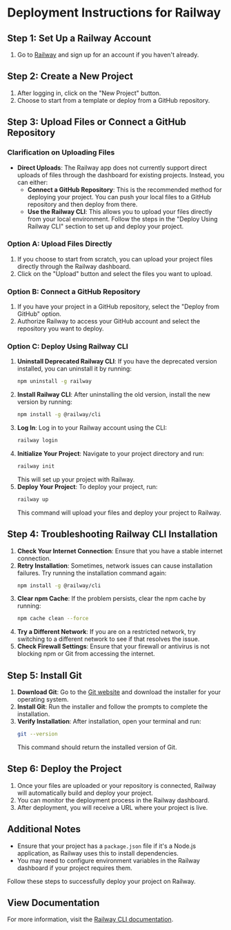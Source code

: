 # Deployment Instructions for Railway

## Step 1: Set Up a Railway Account
1. Go to [Railway](https://railway.app/) and sign up for an account if you haven't already.

## Step 2: Create a New Project
1. After logging in, click on the "New Project" button.
2. Choose to start from a template or deploy from a GitHub repository.

## Step 3: Upload Files or Connect a GitHub Repository
### Clarification on Uploading Files
- **Direct Uploads**: The Railway app does not currently support direct uploads of files through the dashboard for existing projects. Instead, you can either:
  - **Connect a GitHub Repository**: This is the recommended method for deploying your project. You can push your local files to a GitHub repository and then deploy from there.
  - **Use the Railway CLI**: This allows you to upload your files directly from your local environment. Follow the steps in the "Deploy Using Railway CLI" section to set up and deploy your project.

### Option A: Upload Files Directly
1. If you choose to start from scratch, you can upload your project files directly through the Railway dashboard.
2. Click on the "Upload" button and select the files you want to upload.

### Option B: Connect a GitHub Repository
1. If you have your project in a GitHub repository, select the "Deploy from GitHub" option.
2. Authorize Railway to access your GitHub account and select the repository you want to deploy.

### Option C: Deploy Using Railway CLI
1. **Uninstall Deprecated Railway CLI**: If you have the deprecated version installed, you can uninstall it by running:
   ```bash
   npm uninstall -g railway
   ```
2. **Install Railway CLI**: After uninstalling the old version, install the new version by running:
   ```bash
   npm install -g @railway/cli
   ```
3. **Log In**: Log in to your Railway account using the CLI:
   ```bash
   railway login
   ```
4. **Initialize Your Project**: Navigate to your project directory and run:
   ```bash
   railway init
   ```
   This will set up your project with Railway.
5. **Deploy Your Project**: To deploy your project, run:
   ```bash
   railway up
   ```
   This command will upload your files and deploy your project to Railway.

## Step 4: Troubleshooting Railway CLI Installation
1. **Check Your Internet Connection**: Ensure that you have a stable internet connection.
2. **Retry Installation**: Sometimes, network issues can cause installation failures. Try running the installation command again:
   ```bash
   npm install -g @railway/cli
   ```
3. **Clear npm Cache**: If the problem persists, clear the npm cache by running:
   ```bash
   npm cache clean --force
   ```
4. **Try a Different Network**: If you are on a restricted network, try switching to a different network to see if that resolves the issue.
5. **Check Firewall Settings**: Ensure that your firewall or antivirus is not blocking npm or Git from accessing the internet.

## Step 5: Install Git
1. **Download Git**: Go to the [Git website](https://git-scm.com/downloads) and download the installer for your operating system.
2. **Install Git**: Run the installer and follow the prompts to complete the installation.
3. **Verify Installation**: After installation, open your terminal and run:
   ```bash
   git --version
   ```
   This command should return the installed version of Git.

## Step 6: Deploy the Project
1. Once your files are uploaded or your repository is connected, Railway will automatically build and deploy your project.
2. You can monitor the deployment process in the Railway dashboard.
3. After deployment, you will receive a URL where your project is live.

## Additional Notes
- Ensure that your project has a `package.json` file if it's a Node.js application, as Railway uses this to install dependencies.
- You may need to configure environment variables in the Railway dashboard if your project requires them.

Follow these steps to successfully deploy your project on Railway.

## View Documentation
For more information, visit the [Railway CLI documentation](https://railway.app/docs).
